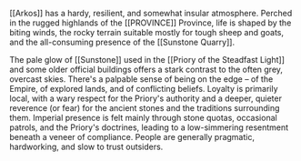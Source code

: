 [[Arkos]] has a hardy, resilient, and somewhat insular atmosphere. Perched in the rugged highlands of the [[PROVINCE]] Province, life is shaped by the biting winds, the rocky terrain suitable mostly for tough sheep and goats, and the all-consuming presence of the [[Sunstone Quarry]]. 

The pale glow of [[Sunstone]] used in the [[Priory of the Steadfast Light]] and some older official buildings offers a stark contrast to the often grey, overcast skies. There's a palpable sense of being on the edge – of the Empire, of explored lands, and of conflicting beliefs. Loyalty is primarily local, with a wary respect for the Priory's authority and a deeper, quieter reverence (or fear) for the ancient stones and the traditions surrounding them. Imperial presence is felt mainly through stone quotas, occasional patrols, and the Priory's doctrines, leading to a low-simmering resentment beneath a veneer of compliance. People are generally pragmatic, hardworking, and slow to trust outsiders.